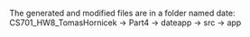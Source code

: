 The generated and modified files are in a folder named date: 
CS701_HW8_TomasHornicek -> Part4 -> dateapp -> src -> app
